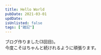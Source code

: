 ```yaml
---
title: Hello World
pubDate: 2021-03-01
updDate: 
isUnlisted: false
tags: ["雑記"]
---
```


ブログ作りました(3回目)。  
今度こそはちゃんと続けれるように頑張ります。
